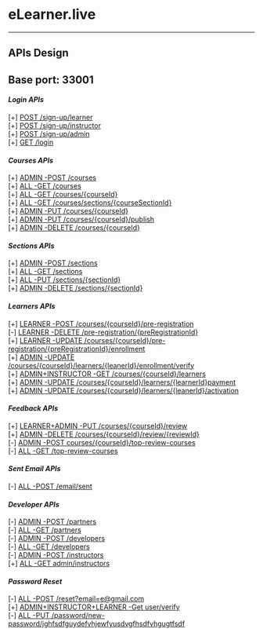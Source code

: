# eLearner.live

___
## APIs Design
## Base port: 33001

#### *Login APIs*
[+] [POST /sign-up/learner](APIs%20design/signup-learner.md)<br>
[+] [POST /sign-up/instructor](APIs%20design/signup-instructor.md)<br>
[+] [POST /sign-up/admin](APIs%20design/signup-admin.md)<br>
[+] [GET /login](APIs%20design/login.md)<br>

#### *Courses APIs*
[+] [ADMIN -POST /courses](APIs%20design/create-new-course.md)<br>
[+] [ALL -GET /courses](APIs%20design/get-All-courses.md)<br>
[+] [ALL -GET /courses/{courseId}](APIs%20design/get-course-by-courseId.md)<br>
[+] [ALL -GET /courses/sections/{courseSectionId}](APIs%20design/get-course-by-courseType.md)<br>
[+] [ADMIN -PUT /courses/{courseId}](APIs%20design/update-course.md)<br>
[+] [ADMIN -PUT /courses/{courseId}/publish](APIs%20design/publish-course-by-courseId.md)<br>
[+] [ADMIN -DELETE /courses/{courseId}](APIs%20design/delete-course-by-courseId.md)

#### *Sections APIs*
[+] [ADMIN -POST /sections](APIs%20design/create-sections.md)<br>
[+] [ALL -GET /sections](APIs%20design/get-All-sections.md)<br>
[+] [ALL -PUT /sections/{sectionId}](APIs%20design/update-section.md)<br>
[+] [ADMIN -DELETE /sections/{sectionId}](APIs%20design/delete-section.md)


#### *Learners APIs*
[+] [LEARNER -POST /courses/{courseId}/pre-registration](APIs%20design/pre-registration-post-for-course.md)<br>
[-] [LEARNER -DELETE /pre-registration/{preRegistrationId}](APIs%20design/pre-registration-for-course.md)<br>
[+] [LEARNER -UPDATE /courses/{courseId}/pre-registration/{preRegistrationId}/enrollment](APIs%20design/apply-for-course.md)<br>
[+] [ADMIN -UPDATE /courses/{courseId}/learners/{leanerId}/enrollment/verify](APIs%20design/enrollment-verfiy.md)<br>
[+] [ADMIN+INSTRUCTOR -GET /courses/{courseId}/learners](APIs%20design/get-learners-for-course.md)<br>
[+] [ADMIN -UPDATE /courses/{courseId}/learners/{learnerId}payment](APIs%20design/payment-for-course.md)<br>
[+] [ADMIN -UPDATE /courses/{courseId}/learners/{leanerId}/activation](APIs%20design/course-activation.md)

#### *Feedback APIs*
[+] [LEARNER+ADMIN -PUT /courses/{courseId}/review](APIs%20design/add-feedback-from-user.md)<br>
[+] [ADMIN -DELETE /courses/{courseId}/review/{reviewId}]()<br>
[-] [ADMIN -POST courses/{courseId}/top-review-courses](APIs%20design/add-top-reviewer.md)<br>
[-] [ALL -GET /top-review-courses](APIs%20design/get-top-reviewed-courses.md)<br>

#### *Sent Email APIs*
[-] [ALL -POST /email/sent](APIs%20design/send-email-by-courseId.md)<br>

#### *Developer APIs*
[-] [ADMIN -POST /partners](APIs%20design/partners-teams.md)<br>
[-] [ALL -GET /partners](APIs%20design/get-partners-teams.md)<br>
[-] [ADMIN -POST /developers](APIs%20design/developers-teams.md)<br>
[-] [ALL -GET /developers](APIs%20design/get-developers-teams.md)<br>
[-] [ADMIN -POST /instructors](APIs%20design/instructors-teams.md)<br>
[+] [ALL -GET admin/instructors](APIs%20design/get-instructors-teams.md)<br>

#### *Password Reset*
[-] [ALL -POST /reset?email=e@gmail.com](APIs%20design/password-reset.md)<br>
[+] [ADMIN+INSTRUCTOR+LEARNER -Get user/verify]()<br>
[-] [ALL -PUT /password/new-password/jghfsdfguydefvhjewfyusdvgfhsdfvhgugtfsdf](APIs%20design/upadte-newpassword.md)<br>
